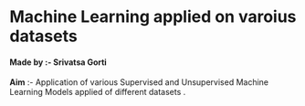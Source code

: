 
# **Machine Learning applied on varoius datasets**
#### Made by :- Srivatsa Gorti

**Aim** :- Application of various Supervised and Unsupervised Machine Learning Models applied of different datasets . 

